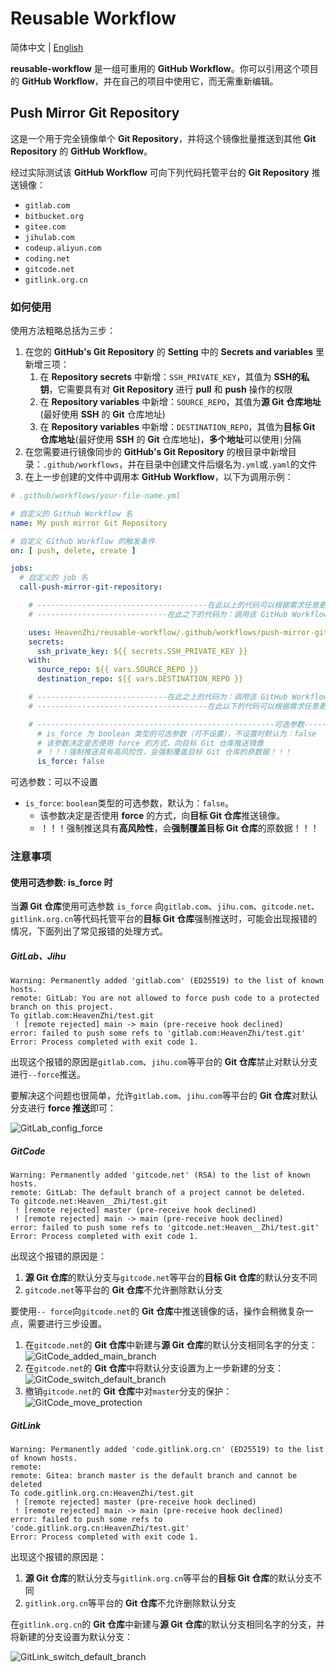 # Reusable Workflow

简体中文 | [English](./README.en.md)

**reusable-workflow** 是一组可重用的 **GitHub Workflow**。你可以引用这个项目的 **GitHub Workflow**，并在自己的项目中使用它，而无需重新编辑。

## Push Mirror Git Repository

这是一个用于完全镜像单个 **Git Repository**，并将这个镜像批量推送到其他 **Git Repository** 的 **GitHub Workflow**。

经过实际测试该 **GitHub Workflow** 可向下列代码托管平台的 **Git Repository** 推送镜像：

- `gitlab.com`
- `bitbucket.org`
- `gitee.com`
- `jihulab.com`
- `codeup.aliyun.com`
- `coding.net`
- `gitcode.net`
- `gitlink.org.cn`

### 如何使用

使用方法粗略总括为三步：

1. 在您的 **GitHub's Git Repository** 的 **Setting** 中的 **Secrets and variables** 里新增三项：
   1. 在 **Repository secrets** 中新增：`SSH_PRIVATE_KEY`，其值为 **SSH的私钥**，它需要具有对 **Git Repository** 进行 **pull** 和 **push** 操作的权限
   2. 在 **Repository variables** 中新增：`SOURCE_REPO`，其值为**源 Git 仓库地址**(最好使用 **SSH** 的 **Git** 仓库地址)
   3. 在 **Repository variables** 中新增：`DESTINATION_REPO`，其值为**目标 Git 仓库地址**(最好使用 **SSH** 的 **Git** 仓库地址)，**多个地址**可以使用`|`分隔
2. 在您需要进行镜像同步的 **GitHub's Git Repository** 的根目录中新增目录：`.github/workflows`，并在目录中创建文件后缀名为`.yml`或`.yaml`的文件
3. 在上一步创建的文件中调用本 **GitHub Workflow**，以下为调用示例：

```yml
# .github/workflows/your-file-name.yml

# 自定义的 Github Workflow 名
name: My push mirror Git Repository

# 自定义 Github Workflow 的触发条件
on: [ push, delete, create ]

jobs:
  # 自定义的 job 名
  call-push-mirror-git-repository:

    # --------------------------------------在此以上的代码可以根据需求任意更改--------------------------------------
    # -----------------------------在此之下的代码为：调用该 GitHub Workflow 的核心步骤（不能更改）-----------------------------

    uses: HeavenZhi/reusable-workflow/.github/workflows/push-mirror-git-repository.yml@main
    secrets:
      ssh_private_key: ${{ secrets.SSH_PRIVATE_KEY }}
    with:
      source_repo: ${{ vars.SOURCE_REPO }}
      destination_repo: ${{ vars.DESTINATION_REPO }}

    # -----------------------------在此之上的代码为：调用该 GitHub Workflow 的核心步骤（不能更改）-----------------------------
    # --------------------------------------在此以下的代码可以根据需求任意更改--------------------------------------

    # -----------------------------------------------------可选参数-----------------------------------------------------
      # is_force 为 boolean 类型的可选参数（可不设置），不设置时默认为：false
      # 该参数决定是否使用 force 的方式，向目标 Git 仓库推送镜像
      # ！！！强制推送具有高风险性，会强制覆盖目标 Git 仓库的原数据！！！
      is_force: false
```

可选参数：可以不设置

- `is_force`: `boolean`类型的可选参数，默认为：`false`。
  - 该参数决定是否使用 **force** 的方式，向**目标 Git 仓库**推送镜像。
  - ！！！强制推送具有**高风险性**，会**强制覆盖目标 Git 仓库**的原数据！！！

### 注意事项

#### 使用可选参数: is_force 时

当**源 Git 仓库**使用可选参数 `is_force` 向`gitlab.com`、`jihu.com`、`gitcode.net`、`gitlink.org.cn`等代码托管平台的**目标 Git 仓库**强制推送时，可能会出现报错的情况，下面列出了常见报错的处理方式。

##### GitLab、Jihu

```shell
Warning: Permanently added 'gitlab.com' (ED25519) to the list of known hosts.
remote: GitLab: You are not allowed to force push code to a protected branch on this project.
To gitlab.com:HeavenZhi/test.git
 ! [remote rejected] main -> main (pre-receive hook declined)
error: failed to push some refs to 'gitlab.com:HeavenZhi/test.git'
Error: Process completed with exit code 1.
```

出现这个报错的原因是`gitlab.com`、`jihu.com`等平台的 **Git 仓库**禁止对默认分支进行`--force`推送。

要解决这个问题也很简单，允许`gitlab.com`、`jihu.com`等平台的 **Git 仓库**对默认分支进行 **force 推送**即可：

![GitLab_config_force](https://cdn.jsdelivr.net/gh/HeavenZhi/reusable-workflow@dev/image/GitLab_config_force.gif)

##### GitCode

```shell
Warning: Permanently added 'gitcode.net' (RSA) to the list of known hosts.
remote: GitLab: The default branch of a project cannot be deleted.
To gitcode.net:Heaven__Zhi/test.git
 ! [remote rejected] master (pre-receive hook declined)
 ! [remote rejected] main -> main (pre-receive hook declined)
error: failed to push some refs to 'gitcode.net:Heaven__Zhi/test.git'
Error: Process completed with exit code 1.
```

出现这个报错的原因是：

1. **源 Git 仓库**的默认分支与`gitcode.net`等平台的**目标 Git 仓库**的默认分支不同
2. `gitcode.net`等平台的 **Git 仓库**不允许删除默认分支

要使用`-- force`向`gitcode.net`的 **Git 仓库**中推送镜像的话，操作会稍微复杂一点，需要进行三步设置。

1. 在`gitcode.net`的 **Git 仓库**中新建与**源 Git 仓库**的默认分支相同名字的分支：
   ![GitCode_added_main_branch](https://cdn.jsdelivr.net/gh/HeavenZhi/reusable-workflow@dev/image/GitCode_added_main_branch.gif)
2. 在`gitcode.net`的 **Git 仓库**中将默认分支设置为上一步新建的分支：
   ![GitCode_switch_default_branch](https://cdn.jsdelivr.net/gh/HeavenZhi/reusable-workflow@dev/image/GitCode_switch_default_branch.gif)
3. 撤销`gitcode.net`的 **Git 仓库**中对`master`分支的保护：
   ![GitCode_move_protection](https://cdn.jsdelivr.net/gh/HeavenZhi/reusable-workflow@dev/image/GitCode_move_protection.gif)

##### GitLink

```shell
Warning: Permanently added 'code.gitlink.org.cn' (ED25519) to the list of known hosts.
remote: 
remote: Gitea: branch master is the default branch and cannot be deleted        
To code.gitlink.org.cn:HeavenZhi/test.git
 ! [remote rejected] master (pre-receive hook declined)
 ! [remote rejected] main -> main (pre-receive hook declined)
error: failed to push some refs to 'code.gitlink.org.cn:HeavenZhi/test.git'
Error: Process completed with exit code 1.
```

出现这个报错的原因是：

1. **源 Git 仓库**的默认分支与`gitlink.org.cn`等平台的**目标 Git 仓库**的默认分支不同
2. `gitlink.org.cn`等平台的 **Git 仓库**不允许删除默认分支

在`gitlink.org.cn`的 **Git 仓库**中新建与**源 Git 仓库**的默认分支相同名字的分支，并将新建的分支设置为默认分支：

![GitLink_switch_default_branch](https://cdn.jsdelivr.net/gh/HeavenZhi/reusable-workflow@dev/image/GitLink_switch_default_branch.gif)

